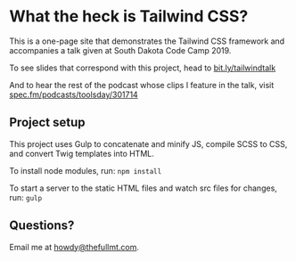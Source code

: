 # What the heck is Tailwind CSS?

This is a one-page site that demonstrates the Tailwind CSS framework and accompanies a talk given at South Dakota Code Camp 2019.

To see slides that correspond with this project, head to [bit.ly/tailwindtalk](https://bit.ly/tailwindtalk)

And to hear the rest of the podcast whose clips I feature in the talk, visit [spec.fm/podcasts/toolsday/301714](https://spec.fm/podcasts/toolsday/301714)

## Project setup

This project uses Gulp to concatenate and minify JS, compile SCSS to CSS, and convert Twig templates into HTML.

To install node modules, run: `npm install`

To start a server to the static HTML files and watch src files for changes, run: `gulp`

## Questions?

Email me at howdy@thefullmt.com.